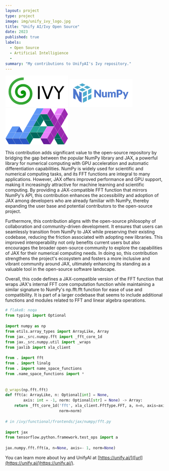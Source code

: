 ```yaml
---
layout: project
type: project
image: img/unify_ivy_logo.jpg
title: "Unify AI/Ivy Open Source"
date: 2023
published: true
labels:
  - Open Source  
  - Artificial Intelligience
  - 
summary: "My contributions to UnifyAI's Ivy repository."
---
```


<div class="text-center p-4">
  <img width="200px" src="../img/unifyai_logo_full.png" class="img-thumbnail" >
  <img width="200px" src="../img/numpy-logo.png" class="img-thumbnail" >
  <img width="200px" src="../img/jax_logo.png" class="img-thumbnail" >
</div>

This contribution adds significant value to the open-source repository by bridging the gap between the popular NumPy library and JAX, a powerful library for numerical computing with GPU acceleration and automatic differentiation capabilities. NumPy is widely used for scientific and numerical computing tasks, and its FFT functions are integral to many applications. However, JAX offers improved performance and GPU support, making it increasingly attractive for machine learning and scientific computing. By providing a JAX-compatible FFT function that mirrors NumPy's API, this contribution enhances the accessibility and adoption of JAX among developers who are already familiar with NumPy, thereby expanding the user base and potential contributors to the open-source project.

Furthermore, this contribution aligns with the open-source philosophy of collaboration and community-driven development. It ensures that users can seamlessly transition from NumPy to JAX while preserving their existing codebase, reducing the friction associated with adopting new libraries. This improved interoperability not only benefits current users but also encourages the broader open-source community to explore the capabilities of JAX for their numerical computing needs. In doing so, this contribution strengthens the project's ecosystem and fosters a more inclusive and vibrant community around JAX, ultimately enhancing its standing as a valuable tool in the open-source software landscape.

Overall, this code defines a JAX-compatible version of the FFT function that wraps JAX's internal FFT core computation function while maintaining a similar signature to NumPy's np.fft.fft function for ease of use and compatibility. It is part of a larger codebase that seems to include additional functions and modules related to FFT and linear algebra operations.

```python
# flake8: noqa
from typing import Optional

import numpy as np
from etils.array_types import ArrayLike, Array
from jax._src.numpy.fft import _fft_core_1d
from jax._src.numpy.util import _wraps
from jaxlib import xla_client

from . import fft
from . import linalg
from . import name_space_functions
from .name_space_functions import *


@_wraps(np.fft.fft)
def fft(a: ArrayLike, n: Optional[int] = None,
        axis: int = -1, norm: Optional[str] = None) -> Array:
    return _fft_core_1d('fft', xla_client.FftType.FFT, a, n=n, axis=axis,
                        norm=norm)

# in /ivy/functional/frontends/jax/numpy/fft.py

import jax
from tensorflow.python.framework.test_ops import a

jax.numpy.fft.fft(a, n=None, axis=- 1, norm=None)
```

You can learn more about Ivy and UnifyAI at [https://unify.ai/]([url](https://unify.ai/)https://unify.ai/).
